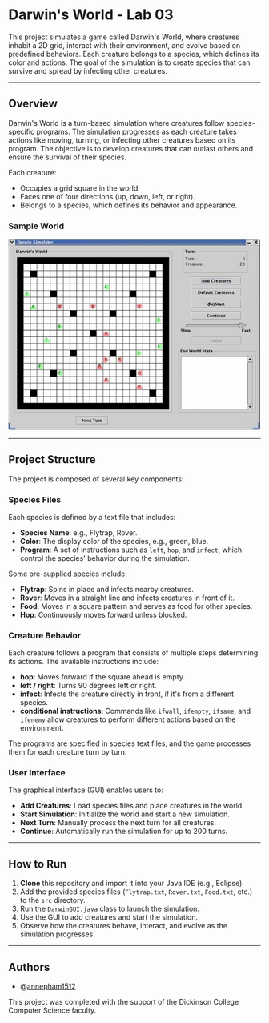 # Darwin's World - Lab 03

This project simulates a game called Darwin's World, where creatures inhabit a 2D grid, interact with their environment, and evolve based on predefined behaviors. Each creature belongs to a species, which defines its color and actions. The goal of the simulation is to create species that can survive and spread by infecting other creatures.

---

## Overview

Darwin's World is a turn-based simulation where creatures follow species-specific programs. The simulation progresses as each creature takes actions like moving, turning, or infecting other creatures based on its program. The objective is to develop creatures that can outlast others and ensure the survival of their species.

Each creature:
- Occupies a grid square in the world.
- Faces one of four directions (up, down, left, or right).
- Belongs to a species, which defines its behavior and appearance.

### Sample World

![Darwin's World Sample](img/image.png)

---

## Project Structure

The project is composed of several key components:

### Species Files
Each species is defined by a text file that includes:
- **Species Name**: e.g., Flytrap, Rover.
- **Color**: The display color of the species, e.g., green, blue.
- **Program**: A set of instructions such as `left`, `hop`, and `infect`, which control the species' behavior during the simulation.

Some pre-supplied species include:
- **Flytrap**: Spins in place and infects nearby creatures.
- **Rover**: Moves in a straight line and infects creatures in front of it.
- **Food**: Moves in a square pattern and serves as food for other species.
- **Hop**: Continuously moves forward unless blocked.

### Creature Behavior

Each creature follows a program that consists of multiple steps determining its actions. The available instructions include:
- **hop**: Moves forward if the square ahead is empty.
- **left / right**: Turns 90 degrees left or right.
- **infect**: Infects the creature directly in front, if it's from a different species.
- **conditional instructions**: Commands like `ifwall`, `ifempty`, `ifsame`, and `ifenemy` allow creatures to perform different actions based on the environment.

The programs are specified in species text files, and the game processes them for each creature turn by turn.

### User Interface

The graphical interface (GUI) enables users to:
- **Add Creatures**: Load species files and place creatures in the world.
- **Start Simulation**: Initialize the world and start a new simulation.
- **Next Turn**: Manually process the next turn for all creatures.
- **Continue**: Automatically run the simulation for up to 200 turns.

---

## How to Run

1. **Clone** this repository and import it into your Java IDE (e.g., Eclipse).
2. Add the provided species files (`Flytrap.txt`, `Rover.txt`, `Food.txt`, etc.) to the `src` directory.
3. Run the `DarwinGUI.java` class to launch the simulation.
4. Use the GUI to add creatures and start the simulation.
5. Observe how the creatures behave, interact, and evolve as the simulation progresses.

---

## Authors

- @[annepham1512](https://github.com/annepham1512)

This project was completed with the support of the Dickinson College Computer Science faculty.
